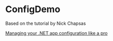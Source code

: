 # ConfigDemo

Based on the tutorial by Nick Chapsas

[Managing your .NET app configuration like a pro](https://youtu.be/J0EVd5HbtUY)
